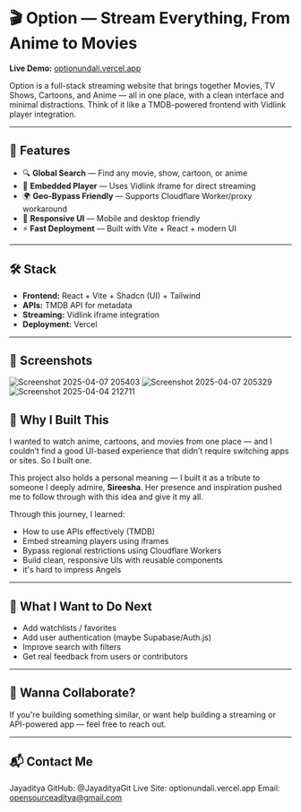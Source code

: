 # 🎬 Option — Stream Everything, From Anime to Movies

**Live Demo:** [optionundali.vercel.app](https://optionundali.vercel.app)

Option is a full-stack streaming website that brings together Movies, TV Shows, Cartoons, and Anime — all in one place, with a clean interface and minimal distractions. Think of it like a TMDB-powered frontend with Vidlink player integration.

---

## 🚀 Features

- 🔍 **Global Search** — Find any movie, show, cartoon, or anime
- 🎥 **Embedded Player** — Uses Vidlink iframe for direct streaming
- 🌍 **Geo-Bypass Friendly** — Supports Cloudflare Worker/proxy workaround
- 📱 **Responsive UI** — Mobile and desktop friendly
- ⚡ **Fast Deployment** — Built with Vite + React + modern UI

---

## 🛠️ Stack

- **Frontend:** React + Vite + Shadcn (UI) + Tailwind
- **APIs:** TMDB API for metadata
- **Streaming:** Vidlink iframe integration
- **Deployment:** Vercel

---

## 📸 Screenshots

![Screenshot 2025-04-07 205403](https://github.com/user-attachments/assets/6ac7bee3-73c0-499a-abb4-ec1c4e63c862)
![Screenshot 2025-04-07 205329](https://github.com/user-attachments/assets/18b118b9-290a-427b-8c1f-3bcf6eb66716)
![Screenshot 2025-04-04 212711](https://github.com/user-attachments/assets/62129b2e-5490-4bcb-9b34-0f1b6a8d4086)


## 🤔 Why I Built This

I wanted to watch anime, cartoons, and movies from one place — and I couldn’t find a good UI-based experience that didn’t require switching apps or sites. So I built one.

This project also holds a personal meaning — I built it as a tribute to someone I deeply admire, **Sireesha**. Her presence and inspiration pushed me to follow through with this idea and give it my all.

Through this journey, I learned:
- How to use APIs effectively (TMDB)
- Embed streaming players using iframes
- Bypass regional restrictions using Cloudflare Workers
- Build clean, responsive UIs with reusable components
- it's hard to impress Angels


---

## 🧠 What I Want to Do Next

- Add watchlists / favorites
- Add user authentication (maybe Supabase/Auth.js)
- Improve search with filters
- Get real feedback from users or contributors

---

## 🤝 Wanna Collaborate?

If you're building something similar, or want help building a streaming or API-powered app — feel free to reach out.

---

## 📬 Contact Me

Jayaditya
GitHub: @JayadityaGit
Live Site: optionundali.vercel.app
Email: opensourceaditya@gmail.com



